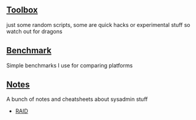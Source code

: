 ## [Toolbox](toolbox/)
just some random scripts, some are quick hacks or experimental stuff so watch out for dragons

## [Benchmark](benchmark/)
Simple benchmarks I use for comparing platforms

## [Notes](doc/)
A bunch of notes and cheatsheets about sysadmin stuff

* [RAID](doc/RAID.md)
